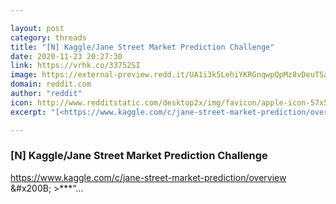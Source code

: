 ```yaml
---

layout: post
category: threads
title: "[N] Kaggle/Jane Street Market Prediction Challenge"
date: 2020-11-23 20:27:30
link: https://vrhk.co/33752SI
image: https://external-preview.redd.it/UA1i3k5LehiYKRGnqwpQpMz8vDeuTSavQ-tk1ePTB1c.jpg?width=240&height=125.654450262&auto=webp&crop=240:125.654450262,smart&s=111f748ba52e2261621ff82f3708341198e1b1a9
domain: reddit.com
author: "reddit"
icon: http://www.redditstatic.com/desktop2x/img/favicon/apple-icon-57x57.png
excerpt: "[<https://www.kaggle.com/c/jane-street-market-prediction/overview>](<https://www.kaggle.com/c/jane-street-market-prediction/overview>) &amp;#x200B; &gt;***“..."

---
```


### [N] Kaggle/Jane Street Market Prediction Challenge

[<https://www.kaggle.com/c/jane-street-market-prediction/overview>](<https://www.kaggle.com/c/jane-street-market-prediction/overview>) &amp;#x200B; &gt;***“...